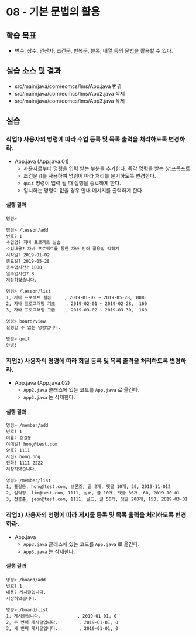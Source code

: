 # 08 - 기본 문법의 활용

## 학습 목표

- 변수, 상수, 연산자, 조건문, 반복문, 블록, 배열 등의 문법을 활용할 수 있다.

## 실습 소스 및 결과

- src/main/java/com/eomcs/lms/App.java 변경
- src/main/java/com/eomcs/lms/App2.java 삭제
- src/main/java/com/eomcs/lms/App3.java 삭제

## 실습

### 작업1) 사용자의 명령에 따라 수업 등록 및 목록 출력을 처리하도록 변경하라.

- App.java (App.java.01)
    - 사용자로부터 명령을 입력 받는 부분을 추가한다. 즉각 명령을 받는 창:프롬프트
    - 조건문 if를 사용하여 명령어 따라 처리를 분기하도록 변경한다.
    - `quit` 명령이 입력 될 때 실행을 종료하게 한다.
    - 일치하는 명령이 없을 경우 안내 메시지를 출력하게 한다.

#### 실행 결과

```
명령>

명령> /lesson/add
번호? 1
수업명? 자바 프로젝트 실습
수업내용? 자바 프로젝트를 통한 자바 언어 활용법 익히기
시작일? 2019-01-02
종료일? 2019-05-28
총수업시간? 1000
일수업시간? 8
저장하였습니다.

명령> /lesson/list
1, 자바 프로젝트 실습     , 2019-01-02 ~ 2019-05-28, 1000
2, 자바 프로그래밍 기초    , 2019-02-01 ~ 2019-02-28,  160
3, 자바 프로그래밍 고급    , 2019-03-02 ~ 2019-03-30,  160

명령> board/view
실행할 수 없는 명령입니다.

명령> quit
안녕!
```

### 작업2) 사용자의 명령에 따라 회원 등록 및 목록 출력을 처리하도록 변경하라.

- App.java (App.java.02)
    - `App2.java` 클래스에 있는 코드를 `App.java` 로 옮긴다.
    - `App2.java` 는 삭제한다.

#### 실행 결과

```
명령> /member/add
번호? 1
이름? 홍길동
이메일? hong@test.com
암호? 1111
사진? hong.png
전화? 1111-2222
저장하였습니다.

명령> /member/list
1, 홍길동, hong@test.com, 브론즈, 글 2개, 댓글 10개, 20, 2019-11-012
2, 임꺽정, lim@test.com, 1111, 실버, 글 10개, 댓글 36개, 60, 2019-10-01
3, 전봉준, jeon@test.com, 1111, 골드, 글 50개, 댓글 200개, 150, 2019-03-01
```

### 작업3) 사용자의 명령에 따라 게시물 등록 및 목록 출력을 처리하도록 변경하라.

- App.java
    - `App3.java` 클래스에 있는 코드를 `App.java` 로 옮긴다.
    - `App3.java` 는 삭제한다.

#### 실행 결과

```
명령> /board/add
번호? 1
내용? 게시글입니다.
저장하였습니다.

명령> /board/list
1, 게시글입니다.              , 2019-01-01, 0
2, 두 번째 게시글입니다.        , 2019-01-01, 0
3, 세 번째 게시글입니다.        , 2019-01-01, 0
```